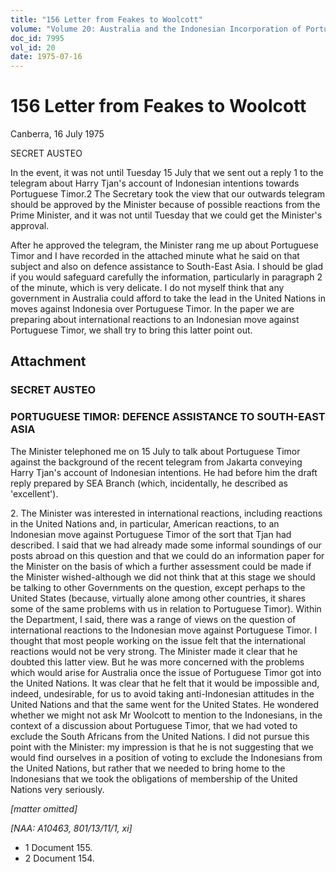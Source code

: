 ```yaml
---
title: "156 Letter from Feakes to Woolcott"
volume: "Volume 20: Australia and the Indonesian Incorporation of Portuguese Timor, 1974-1976"
doc_id: 7995
vol_id: 20
date: 1975-07-16
---
```


# 156 Letter from Feakes to Woolcott

Canberra, 16 July 1975

SECRET AUSTEO

In the event, it was not until Tuesday 15 July that we sent out a reply 1 to the telegram about Harry Tjan's account of Indonesian intentions towards Portuguese Timor.2 The Secretary took the view that our outwards telegram should be approved by the Minister because of possible reactions from the Prime Minister, and it was not until Tuesday that we could get the Minister's approval.

After he approved the telegram, the Minister rang me up about Portuguese Timor and I have recorded in the attached minute what he said on that subject and also on defence assistance to South-East Asia. I should be glad if you would safeguard carefully the information, particularly in paragraph 2 of the minute, which is very delicate. I do not myself think that any government in Australia could afford to take the lead in the United Nations in moves against Indonesia over Portuguese Timor. In the paper we are preparing about international reactions to an Indonesian move against Portuguese Timor, we shall try to bring this latter point out.

## Attachment

### SECRET AUSTEO

### PORTUGUESE TIMOR: DEFENCE ASSISTANCE TO SOUTH-EAST ASIA

The Minister telephoned me on 15 July to talk about Portuguese Timor against the background of the recent telegram from Jakarta conveying Harry Tjan's account of Indonesian intentions. He had before him the draft reply prepared by SEA Branch (which, incidentally, he described as 'excellent').

2\. The Minister was interested in international reactions, including reactions in the United Nations and, in particular, American reactions, to an Indonesian move against Portuguese Timor of the sort that Tjan had described. I said that we had already made some informal soundings of our posts abroad on this question and that we could do an information paper for the Minister on the basis of which a further assessment could be made if the Minister wished-although we did not think that at this stage we should be talking to other Governments on the question, except perhaps to the United States (because, virtually alone among other countries, it shares some of the same problems with us in relation to Portuguese Timor). Within the Department, I said, there was a range of views on the question of international reactions to the Indonesian move against Portuguese Timor. I thought that most people working on the issue felt that the international reactions would not be very strong. The Minister made it clear that he doubted this latter view. But he was more concerned with the problems which would arise for Australia once the issue of Portuguese Timor got into the United Nations. It was clear that he felt that it would be impossible and, indeed, undesirable, for us to avoid taking anti-Indonesian attitudes in the United Nations and that the same went for the United States. He wondered whether we might not ask Mr Woolcott to mention to the Indonesians, in the context of a discussion about Portuguese Timor, that we had voted to exclude the South Africans from the United Nations. I did not pursue this point with the Minister: my impression is that he is not suggesting that we would find ourselves in a position of voting to exclude the Indonesians from the United Nations, but rather that we needed to bring home to the Indonesians that we took the obligations of membership of the United Nations very seriously.

_[matter omitted]_

_[NAA: A10463, 801/13/11/1, xi]_

  * 1 Document 155. 
  * 2 Document 154. 


